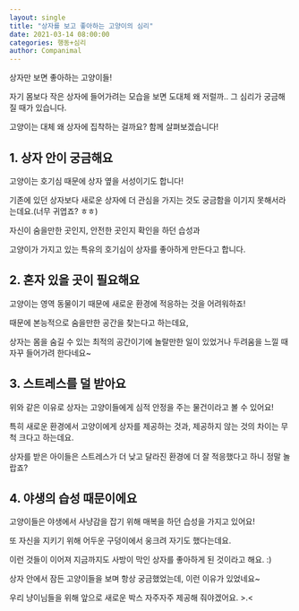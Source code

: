 ```yaml
---
layout: single
title: "상자를 보고 좋아하는 고양이의 심리"
date: 2021-03-14 08:00:00
categories: 행동+심리
author: Companimal
---
```


상자만 보면 좋아하는 고양이들!

자기 몸보다 작은 상자에 들어가려는 모습을 보면 도대체 왜 저럴까.. 그 심리가 궁금해질 때가 있습니다.

고양이는 대체 왜 상자에 집착하는 걸까요? 함께 살펴보겠습니다!

## 1. 상자 안이 궁금해요

고양이는 호기심 때문에 상자 옆을 서성이기도 합니다!

기존에 있던 상자보다 새로운 상자에 더 관심을 가지는 것도 궁금함을 이기지 못해서라는데요.(너무 귀엽죠? ㅎㅎ)

자신이 숨을만한 곳인지, 안전한 곳인지 확인을 하던 습성과

고양이가 가지고 있는 특유의 호기심이 상자를 좋아하게 만든다고 합니다.

## 2. 혼자 있을 곳이 필요해요

고양이는 영역 동물이기 때문에 새로운 환경에 적응하는 것을 어려워하죠!

때문에 본능적으로 숨을만한 공간을 찾는다고 하는데요,

상자는 몸을 숨길 수 있는 최적의 공간이기에 놀랄만한 일이 있었거나 두려움을 느낄 때 자꾸 들어가려 한다네요~

## 3. 스트레스를 덜 받아요

위와 같은 이유로 상자는 고양이들에게 심적 안정을 주는 물건이라고 볼 수 있어요!

특히 새로운 환경에서 고양이에게 상자를 제공하는 것과, 제공하지 않는 것의 차이는 무척 크다고 하는데요.

상자를 받은 아이들은 스트레스가 더 낮고 달라진 환경에 더 잘 적응했다고 하니 정말 놀랍죠?

## 4. 야생의 습성 때문이에요

고양이들은 야생에서 사냥감을 잡기 위해 매복을 하던 습성을 가지고 있어요!

또 자신을 지키기 위해 어두운 구덩이에서 웅크려 자기도 했다는데요.

이런 것들이 이어져 지금까지도 사방이 막인 상자를 좋아하게 된 것이라고 해요. :)

상자 안에서 잠든 고양이들을 보며 항상 궁금했었는데, 이런 이유가 있었네요~

우리 냥이님들을 위해 앞으로 새로운 박스 자주자주 제공해 줘야겠어요. &gt;.&lt;
